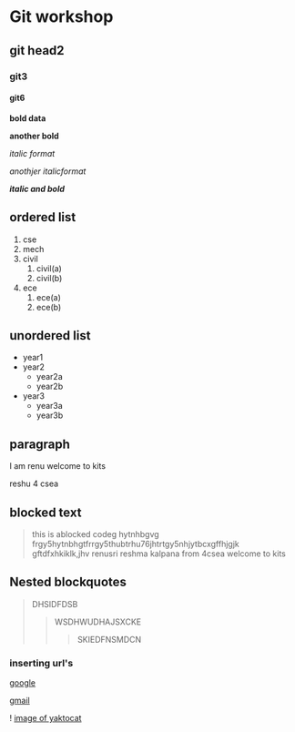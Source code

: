 # Git workshop
## git head2
### git3
#### git6

**bold data**

__another bold__

*italic format*

_anothjer italicformat_

_**italic and bold**_
## ordered list
1. cse
2. mech 
3. civil  
      1. civil(a)
      2. civil(b)
4. ece
      1. ece(a)
      2. ece(b)
## unordered list
- year1
- year2
    * year2a
    * year2b
- year3
    * year3a
    * year3b
    
## paragraph
I am renu
  welcome to kits
  
  reshu 4 csea
  ## blocked text
  > this is ablocked codeg hytnhbgvg frgy5hytnbhgtfrrgy5thubtrhu76jhtrtgy5nhjytbcxgffhjgjk gftdfxhkiklk,jhv renusri reshma kalpana from 4csea welcome to kits
## Nested blockquotes
 > DHSIDFDSB
 >> WSDHWUDHAJSXCKE
 >>> SKIEDFNSMDCN
 
### inserting url's
 [google](https://github.com/)
 
 [gmail](https://gmail.com/)

! [image of yaktocat](https://github.com/renusri2000/githubkits/blob/main/image.jfif.jpg)
